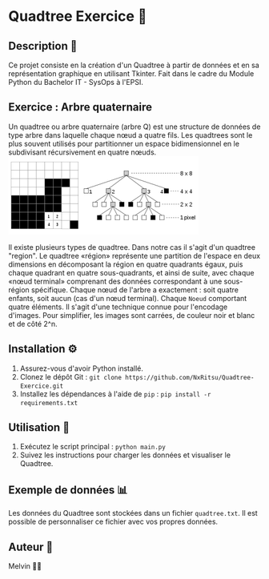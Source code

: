 # Quadtree Exercice 🌳

## Description 📝
Ce projet consiste en la création d'un Quadtree à partir de données et en sa représentation graphique en utilisant Tkinter. Fait dans le cadre du Module Python du Bachelor IT - SysOps à l'EPSI.

## Exercice : Arbre quaternaire
Un quadtree ou arbre quaternaire (arbre Q) est une structure de données de type arbre dans laquelle chaque nœud a quatre fils. Les quadtrees sont le plus souvent utilisés pour partitionner un espace bidimensionnel en le subdivisant récursivement en quatre nœuds. 
![img.png](quadtree.png)

Il existe plusieurs types de quadtree. Dans notre cas il s'agit d'un quadtree "region".
Le quadtree «région» représente une partition de l'espace en deux dimensions en décomposant la région en quatre quadrants égaux, puis chaque quadrant en quatre sous-quadrants, et ainsi de suite, avec chaque «nœud terminal» comprenant des données correspondant à une sous-région spécifique. Chaque nœud de l'arbre a exactement : soit quatre enfants, soit aucun (cas d'un nœud terminal).
Chaque `Noeud` comportant quatre éléments. Il s'agit d'une technique connue pour l'encodage d'images.  Pour simplifier, les images sont carrées, de couleur noir et blanc 
et de côté 2^n.

## Installation ⚙️
1. Assurez-vous d'avoir Python installé.
2. Clonez le dépôt Git : `git clone https://github.com/NxRitsu/Quadtree-Exercice.git`
3. Installez les dépendances à l'aide de `pip` : `pip install -r requirements.txt`

## Utilisation 🚀
1. Exécutez le script principal : `python main.py`
2. Suivez les instructions pour charger les données et visualiser le Quadtree.

## Exemple de données 📊
Les données du Quadtree sont stockées dans un fichier `quadtree.txt`. Il est possible de personnaliser ce fichier avec vos propres données.

## Auteur 👤
Melvin 🧑‍💻
